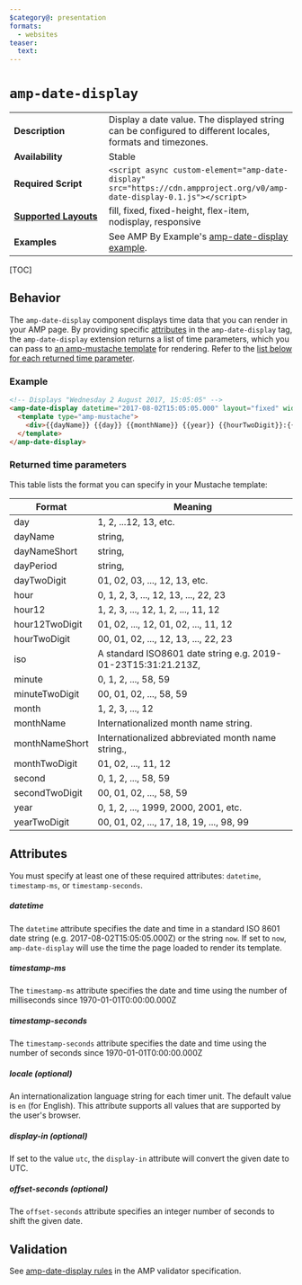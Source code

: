 ```yaml
---
$category@: presentation
formats:
  - websites
teaser:
  text:
---
```

<!--
Copyright 2019 The AMP HTML Authors. All Rights Reserved.

Licensed under the Apache License, Version 2.0 (the "License");
you may not use this file except in compliance with the License.
You may obtain a copy of the License at

      http://www.apache.org/licenses/LICENSE-2.0

Unless required by applicable law or agreed to in writing, software
distributed under the License is distributed on an "AS-IS" BASIS,
WITHOUT WARRANTIES OR CONDITIONS OF ANY KIND, either express or implied.
See the License for the specific language governing permissions and
limitations under the License.
-->

# <a name="`amp-date-display`"></a> `amp-date-display`

<table>
  <tr>
    <td width="40%"><strong>Description</strong></td>
    <td>Display a date value. The displayed string can be configured to different locales, formats and timezones.</td>
  </tr>
  <tr>
    <td width="40%"><strong>Availability</strong></td>
    <td>Stable</td>
  </tr>
  <tr>
    <td width="40%"><strong>Required Script</strong></td>
    <td><code>&lt;script async custom-element="amp-date-display" src="https://cdn.ampproject.org/v0/amp-date-display-0.1.js">&lt;/script></code></td>
  </tr>
  <tr>
    <td width="40%"><strong><a href="https://amp.dev/documentation/guides-and-tutorials/develop/style_and_layout/control_layout">Supported Layouts</a></strong></td>
    <td>fill, fixed, fixed-height, flex-item, nodisplay, responsive</td>
  </tr>
  <tr>
    <td width="40%"><strong>Examples</strong></td>
    <td>See AMP By Example's <a href="https://amp.dev/documentation/examples/components/amp-date-display/">amp-date-display example</a>.</td>
  </tr>
</table>

[TOC]

## Behavior

The `amp-date-display` component displays time data that you can render in your AMP page. By providing specific [attributes](#attributes) in the  `amp-date-display` tag, the `amp-date-display` extension returns a list of time parameters, which you can pass to [an amp-mustache template](https://amp.dev/documentation/components/amp-mustache) for rendering. Refer to the [list below for each returned time parameter](#returned-time-parameters).

### Example

```html
<!-- Displays "Wednesday 2 August 2017, 15:05:05" -->
<amp-date-display datetime="2017-08-02T15:05:05.000" layout="fixed" width="360" height="20">
  <template type="amp-mustache">
    <div>{{dayName}} {{day}} {{monthName}} {{year}} {{hourTwoDigit}}:{{minuteTwoDigit}}:{{secondTwoDigit}}</div>
  </template>
</amp-date-display>
```

### Returned time parameters

This table lists the format you can specify in your Mustache template:

Format | Meaning
-- | --
day | 1, 2, ...12, 13, etc.
dayName | string,
dayNameShort | string,
dayPeriod | string,
dayTwoDigit | 01, 02, 03, ..., 12, 13, etc.
hour | 0, 1, 2, 3, ..., 12, 13, ..., 22, 23
hour12 | 1, 2, 3, ..., 12, 1, 2, ..., 11, 12
hour12TwoDigit | 01, 02, ..., 12, 01, 02, ..., 11, 12
hourTwoDigit | 00, 01, 02, ..., 12, 13, ..., 22, 23
iso | A standard ISO8601 date string e.g. 2019-01-23T15:31:21.213Z,
minute | 0, 1, 2, ..., 58, 59
minuteTwoDigit | 00, 01, 02, ..., 58, 59
month | 1, 2, 3, ..., 12
monthName | Internationalized month name string.
monthNameShort | Internationalized abbreviated month name string.,
monthTwoDigit | 01, 02, ..., 11, 12
second | 0, 1, 2, ..., 58, 59
secondTwoDigit | 00, 01, 02, ..., 58, 59
year | 0, 1, 2, ..., 1999, 2000, 2001, etc.
yearTwoDigit | 00, 01, 02, ..., 17, 18, 19, ..., 98, 99

## Attributes

You must specify at least one of these required attributes: `datetime`, `timestamp-ms`, or `timestamp-seconds`.

##### datetime

The `datetime` attribute specifies the date and time in a standard ISO 8601 date string (e.g. 2017-08-02T15:05:05.000Z) or the string `now`. If set to `now`, `amp-date-display` will use the time the page loaded to render its template.

##### timestamp-ms

The `timestamp-ms` attribute specifies the date and time using the number of milliseconds since 1970-01-01T0:00:00.000Z

##### timestamp-seconds

The `timestamp-seconds` attribute specifies the date and time using the number of seconds since  1970-01-01T0:00:00.000Z

##### locale (optional)

An internationalization language string for each timer unit. The default value is `en` (for English). This attribute supports all values that are supported by the user's browser.

##### display-in (optional)

If set to the value `utc`, the `display-in` attribute will convert the given date to UTC.

##### offset-seconds (optional)

The `offset-seconds` attribute specifies an integer number of seconds to shift the given date.

## Validation
See [amp-date-display rules](https://github.com/ampproject/amphtml/blob/master/extensions/amp-date-display/validator-amp-date-display.protoascii) in the AMP validator specification.
